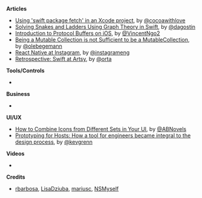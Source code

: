 
**Articles**

* [Using 'swift package fetch' in an Xcode project](http://www.cocoawithlove.com/blog/package-manager-fetch.html), by [@cocoawithlove](https://twitter.com/cocoawithlove)
* [Solving Snakes and Ladders Using Graph Theory in Swift](http://agostini.tech/2016/12/05/solving-snakes-and-ladders-using-graph-theory/), by [@dagostin](https://twitter.com/dagostin)
* [Introduction to Protocol Buffers on iOS](https://www.raywenderlich.com/149335/introduction-protocol-buffers-ios), by [@VincentNgo2](https://twitter.com/vincentngo2)
* [Being a Mutable Collection is not Sufficient to be a MutableCollection](https://oleb.net/blog/2017/02/why-is-dictionary-not-a-mutablecollection/), by [@olebegemann](https://twitter.com/olebegemann)
* [React Native at Instagram](https://engineering.instagram.com/react-native-at-instagram-dd828a9a90c7), by [@instagrameng](https://twitter.com/instagrameng)
* [Retrospective: Swift at Artsy](http://artsy.github.io/blog/2017/02/05/Retrospective-Swift-at-Artsy/), by [@orta](https://twitter.com/orta)

**Tools/Controls**

*

**Business**

*

**UI/UX**

* [How to Combine Icons from Different Sets in Your UI](https://icons8.com/articles/how-to-combine-icons-from-different-sets-in-your-ui/), by [@ABNovels](https://twitter.com/ABNovels)
* [Prototyping for Hosts: How a tool for engineers became integral to the design process](http://airbnb.design/prototyping-for-hosts/), by [@kevgrenn](https://twitter.com/kevgrenn?lang=en)

**Videos**

*

**Credits**

* [rbarbosa](https://github.com/rbarbosa), [LisaDziuba](https://github.com/LisaDziuba), [mariusc](https://github.com/mariusc), [NSMyself](https://twitter.com/NSMyself)
